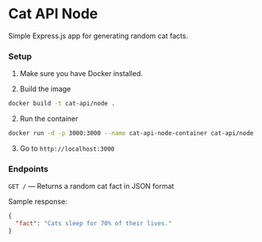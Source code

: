# Cat API Node

Simple Express.js app for generating random cat facts.

### Setup

1. Make sure you have Docker installed.

2. Build the image

```bash
docker build -t cat-api/node .
```

2. Run the container

```bash
docker run -d -p 3000:3000 --name cat-api-node-container cat-api/node
```

3. Go to `http://localhost:3000`

### Endpoints

`GET /` — Returns a random cat fact in JSON format

Sample response:

```json
{
  "fact": "Cats sleep for 70% of their lives."
}
```